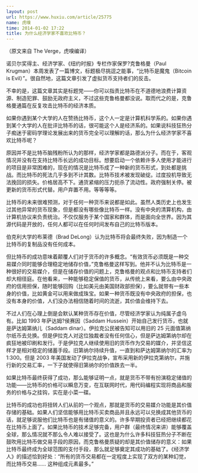 ```yaml
---
layout: post
url: https://www.huxiu.com/article/25775
name: 虎嗅
time: 2014-01-02 17:22
title: 为什么经济学家不喜欢比特币？
---
```

（原文来自 The Verge，虎嗅编译）

诺贝尔奖得主、经济学家、《纽约时报》专栏作家保罗?克鲁格曼（Paul Krugman）本周发表了一篇博文，标题极尽挑逗之能事，“比特币是魔鬼（Bitcoin is Evil）”。很自然地，这篇文章引发了虚拟货币支持者们的反击。

不幸的是，这篇文章其实是标题党——你可以指责比特币在不道德地浪费计算资源、制造犯罪、鼓励无政府主义，不过这些克鲁格曼都没说。取而代之的是，克鲁格曼通篇在反复攻击比特币的经济本质。

如果你遇到某个大学的人在赞扬比特币，这个人一定是计算机科学系的。如果你遇到某个大学的人在批评比特币的话，很可能这个人是经济系的。如果说科技狂热分子痴迷于密码学理论发展出来的货币完全可以理解的话，那么为什么经济学家不喜欢比特币呢？

原因并不是比特币脑残粉所认为的那样，经济学家都是路德派分子。而在于，客观情况并没有在支持比特币长远的成功目标。想要启动一个依赖许多人使用才能进行的项目是非常困难的，现在的情况是比特币成了一种新的货币形式，到处都是挑战。而比特币的死法几乎多到不计其数。比特币技术被发现破绽。过度投机导致无法挽回的损失。价格居高不下。通货紧缩的压力扼杀了流动性。政府强制关停。被更新的货币形式代替。用户弃置不用。等等等等。

比特币的未来很难预测，对于任何一种货币来说都是如此。虽然人类历史上也发生过其他异常的货币现象，但是都没有哪些像比特币一样。没有中央的清算机构，由计算机协议来负责统治。不仅仅服务于某个国家和群体，而是面向全世界。因为其源代码是开放的，任何人都可以在任何时间发布自己的比特币版本。

伯克利大学的布莱德（Brad DeLong）认为比特币将会最终失败，因为制造一个比特币的复制品没有任何成本。

但比特币的成功意味着颠覆人们对于货币的许多概念。“有效货币必须既是一种交易媒介同时能够合理稳定地储存价值，”克鲁格曼这样写到。他并不认为比特币是一种很好的交易媒介，但是在储存价值的问题上，克鲁格曼的观点和比特币支持者们却大相径庭。在他看来，一种能够稳定保值的货币，从传统上来看，要么由中央政府的信用担保，随时能够回购（比如美元由美国财政部担保），要么就带有一些本身的价值，比如黄金可以用来做成珠宝。如果一种货币既没有中央政府的担保，也没有本身的价值，人们没办法相信随着时间的流逝，其价值会维持下去。

不过人们在心理上倒是会默认某种货币存在价值，尽管经济学家认为纯属子虚乌有。比如 1993 年萨达姆?侯赛因（Saddam Hussein）开始自己发行货币，也就是萨达姆第纳儿（Saddam dinar）。伊拉克公民被告知可以用旧的 25 元面值第纳尔纸币去兑换。但是伊拉克人对这位独裁者没有任何信心，但是萨达姆第纳尔却在疯狂地被印刷和发行。于是伊拉克人继续使用旧的货币作为交易的媒介，并坚信这样才是相对稳定的储蓄手段。旧第纳尔持续升值，一直到和萨达姆第纳尔的汇率为1:300。但是 2003 年美国发动了伊拉克战争，宣布采用新的伊拉克第纳尔，并施行新的交易汇率，一下子就使得旧第纳尔的价值跌去一半。

如果比特币最终获得了成功，那么能够证明一点，就是货币不带有扮演稳定储值的功能——比特币的价格可以瞬息万变，在互联网时代，用代码编程实现将商品和服务的价格与之挂钩，实在是小菜一碟。

比特币的成功也将扭转人们从前的一个观点，那就是货币的交易媒介功能是其价值存储的基础。如果人们坚信能够用比特币买卖商品并且永远可以兑换成其他货币的话，就足够说服他们比特币也是有储值的意义的。许多早期投资者已经把继续都花在比特币上面了。如果比特币的技术足够完备，用户群（最终情况来讲）能够覆盖全球，那么情况就不那么令人难以接受了。这也是为什么许多科技狂热分子不断在鼓吹用比特币做交易手段的原因，而克鲁格曼质疑的却是其价值储存的意义：如果比特币最终成为全球范围的支付手段，那么就足够奠定其成功的基础了。《经济学人》的描述恰到好处：“所有的货币交易都在一定程度上实现了双方的某种幻觉，而比特币交易…… 这种组成元素最多。”

